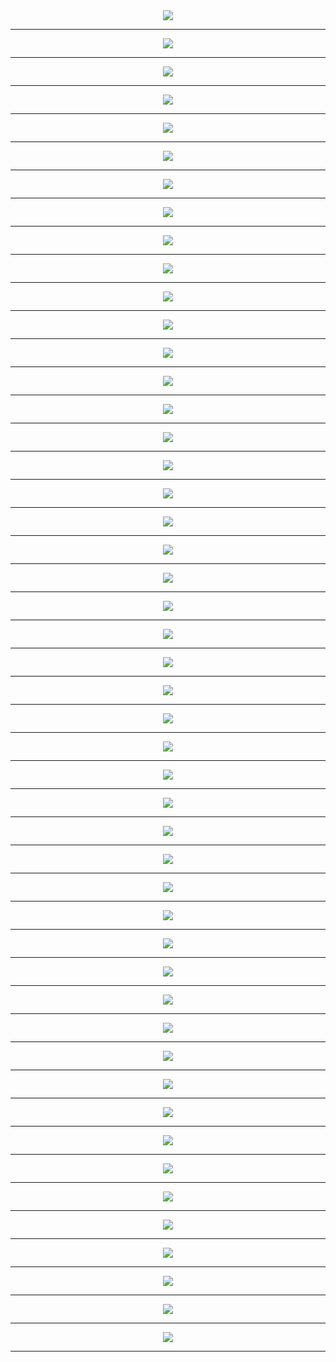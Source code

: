 
<meta charset="UTF-8"> 
<meta name="viewport" content="width=device-width">
<div align='center'>
<img src='http://gfw-breaker.win/pdf/mingbai/80/p001.png'/><hr/>
<img src='http://gfw-breaker.win/pdf/mingbai/80/p002.png'/><hr/>
<img src='http://gfw-breaker.win/pdf/mingbai/80/p003.png'/><hr/>
<img src='http://gfw-breaker.win/pdf/mingbai/80/p004.png'/><hr/>
<img src='http://gfw-breaker.win/pdf/mingbai/80/p005.png'/><hr/>
<img src='http://gfw-breaker.win/pdf/mingbai/80/p006.png'/><hr/>
<img src='http://gfw-breaker.win/pdf/mingbai/80/p007.png'/><hr/>
<img src='http://gfw-breaker.win/pdf/mingbai/80/p008.png'/><hr/>
<img src='http://gfw-breaker.win/pdf/mingbai/80/p009.png'/><hr/>
<img src='http://gfw-breaker.win/pdf/mingbai/80/p010.png'/><hr/>
<img src='http://gfw-breaker.win/pdf/mingbai/80/p011.png'/><hr/>
<img src='http://gfw-breaker.win/pdf/mingbai/80/p012.png'/><hr/>
<img src='http://gfw-breaker.win/pdf/mingbai/80/p013.png'/><hr/>
<img src='http://gfw-breaker.win/pdf/mingbai/80/p014.png'/><hr/>
<img src='http://gfw-breaker.win/pdf/mingbai/80/p015.png'/><hr/>
<img src='http://gfw-breaker.win/pdf/mingbai/80/p016.png'/><hr/>
<img src='http://gfw-breaker.win/pdf/mingbai/80/p017.png'/><hr/>
<img src='http://gfw-breaker.win/pdf/mingbai/80/p018.png'/><hr/>
<img src='http://gfw-breaker.win/pdf/mingbai/80/p019.png'/><hr/>
<img src='http://gfw-breaker.win/pdf/mingbai/80/p020.png'/><hr/>
<img src='http://gfw-breaker.win/pdf/mingbai/80/p021.png'/><hr/>
<img src='http://gfw-breaker.win/pdf/mingbai/80/p022.png'/><hr/>
<img src='http://gfw-breaker.win/pdf/mingbai/80/p023.png'/><hr/>
<img src='http://gfw-breaker.win/pdf/mingbai/80/p024.png'/><hr/>
<img src='http://gfw-breaker.win/pdf/mingbai/80/p025.png'/><hr/>
<img src='http://gfw-breaker.win/pdf/mingbai/80/p026.png'/><hr/>
<img src='http://gfw-breaker.win/pdf/mingbai/80/p027.png'/><hr/>
<img src='http://gfw-breaker.win/pdf/mingbai/80/p028.png'/><hr/>
<img src='http://gfw-breaker.win/pdf/mingbai/80/p029.png'/><hr/>
<img src='http://gfw-breaker.win/pdf/mingbai/80/p030.png'/><hr/>
<img src='http://gfw-breaker.win/pdf/mingbai/80/p031.png'/><hr/>
<img src='http://gfw-breaker.win/pdf/mingbai/80/p032.png'/><hr/>
<img src='http://gfw-breaker.win/pdf/mingbai/80/p033.png'/><hr/>
<img src='http://gfw-breaker.win/pdf/mingbai/80/p034.png'/><hr/>
<img src='http://gfw-breaker.win/pdf/mingbai/80/p035.png'/><hr/>
<img src='http://gfw-breaker.win/pdf/mingbai/80/p036.png'/><hr/>
<img src='http://gfw-breaker.win/pdf/mingbai/80/p037.png'/><hr/>
<img src='http://gfw-breaker.win/pdf/mingbai/80/p038.png'/><hr/>
<img src='http://gfw-breaker.win/pdf/mingbai/80/p039.png'/><hr/>
<img src='http://gfw-breaker.win/pdf/mingbai/80/p040.png'/><hr/>
<img src='http://gfw-breaker.win/pdf/mingbai/80/p041.png'/><hr/>
<img src='http://gfw-breaker.win/pdf/mingbai/80/p042.png'/><hr/>
<img src='http://gfw-breaker.win/pdf/mingbai/80/p043.png'/><hr/>
<img src='http://gfw-breaker.win/pdf/mingbai/80/p044.png'/><hr/>
<img src='http://gfw-breaker.win/pdf/mingbai/80/p045.png'/><hr/>
<img src='http://gfw-breaker.win/pdf/mingbai/80/p046.png'/><hr/>
<img src='http://gfw-breaker.win/pdf/mingbai/80/p047.png'/><hr/>
<img src='http://gfw-breaker.win/pdf/mingbai/80/p048.png'/><hr/>
</div>
